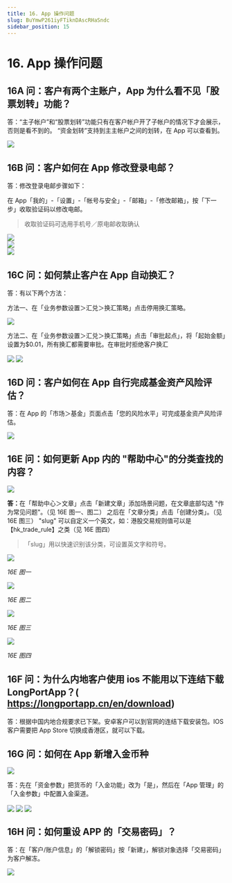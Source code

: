 ```yaml
---
title: 16. App 操作问题
slug: BuYmwP261iyFTiknDAscRHaSndc
sidebar_position: 15
---
```



# 16. App 操作问题

## 16A 问：客户有两个主账户，App 为什么看不见「股票划转」功能？

答：“主子帐户”和“股票划转”功能只有在客户帐户开了子帐户的情况下才会展示，否则是看不到的。
“资金划转”支持到主主帐户之间的划转，在 App 可以查看到。

<img src="/assets/USH9bfzG8odbAzxAB6BcUKbNn0e.png" src-width="716" src-height="1382" align="center"/>

## 16B 问：客户如何在 App 修改登录电邮？

答：修改登录电邮步骤如下：

在 App「我的」-「设置」-「帐号与安全」-「邮箱」-「修改邮箱」，按「下一步」收取验证码以修改电邮。

> 收取验证码可选用手机号／原电邮收取确认

<div class="flex gap-3 columns-3" column-size="3">
<div class="w-[31%]" width-ratio="31">
<img src="/assets/C9JTbtBehoujnXxUGypcqtGjnMc.png" src-width="534" src-height="1146" align="center"/>
</div>
<div class="w-[33%]" width-ratio="33">
<img src="/assets/D6AEbxPuNop51ZxlCSNcL77Zn3c.png" src-width="760" src-height="1528" align="center"/>
</div>
<div class="w-[34%]" width-ratio="34">
<img src="/assets/XWffbNbIIozkaZxgHqyc8ucYndb.png" src-width="768" src-height="1528" align="center"/>
</div>
</div>

## 16C 问：如何禁止客户在 App 自动换汇？

答：有以下两个方法：

方法一、在「业务参数设置＞汇兑＞换汇策略」点击停用换汇策略。

<img src="/assets/DZY1beJHjohagWx86W2cftJ6nHb.png" src-width="2866" src-height="1616" align="center"/>

方法二、在「业务参数设置＞汇兑＞换汇策略」点击「审批起点」，将「起始金额」设置为$0.01，所有换汇都需要审批。在审批时拒绝客户换汇

<img src="/assets/H3B4bSkRLoedMzxHOZ3c7XP7nxf.png" src-width="2850" src-height="1388" align="center"/>

<img src="/assets/SL9fbn4xso5mBXxvkwwcXE1vnEh.png" src-width="2824" src-height="1364" align="center"/>

## 16D 问：客户如何在 App 自行完成基金资产风险评估？

答：在 App 的「市场＞基金」页面点击「您的风险水平」可完成基金资产风险评估。

<img src="/assets/NLvWb7hWvozzXVxalQxcW3a5nfb.png" src-width="714" src-height="1426" align="center"/>

## 16E 问：如何更新 App 内的 "帮助中心"的分类查找的内容？

<img src="/assets/QeR6bUF0wo7kJXxkPOLcV9Kfnof.png" src-width="618" src-height="1366" align="center"/>

<b>答：</b>在「帮助中心＞文章」点击「新建文章」添加场景问题，在文章底部勾选 "作为常见问题"。（见 16E 图一、图二）
之后在「文章分类」点击「创建分类」。（见 16E 图三） 
"slug" 可以自定义一个英文，如：港股交易规则值可以是【hk_trade_rule】之类（见 16E 图四）

> 「slug」用以快速识别该分类，可设置英文字和符号。

<img src="/assets/NNFEbdBXlohvMWx1exLcLOZAng1.png" src-width="2710" src-height="740" align="center"/>

<em>16E 图一</em>

<img src="/assets/Ntwyb4LjXoc3KqxKQKActxdGneu.png" src-width="2416" src-height="1408" align="center"/>

<em>16E 图二</em>

<img src="/assets/BPUEbSr5joC3AuxtaPZcye3Pn5b.png" src-width="2708" src-height="662" align="center"/>

<em>16E 图三</em>

<img src="/assets/WJ9AbItU6ocaKNxu4W5cRN3jnXg.png" src-width="2700" src-height="786" align="center"/>

<em>16E 图四</em>

## 16F 问：为什么内地客户使用 ios 不能用以下连结下载 LongPortApp？( https://longportapp.cn/en/download) 

答：根据中国内地合规要求已下架。安卓客户可以到官网的连结下载安装包。IOS 客户需要把 App Store 切换成香港区，就可以下载。

## 16G 问：如何在 App 新增入金币种

<img src="/assets/AHtxbZem6oKcB0xwCJbceTnKnue.png" src-width="758" src-height="1522" align="center"/>

答：先在「资金参数」把货币的「入金功能」改为「是」，然后在「App 管理」的「入金参数」中配置入金渠道。

<img src="/assets/EwG2bXWxdo0r5Dx00vjcjR45nKf.png" src-width="2822" src-height="1226" align="center"/>

<img src="/assets/UBG9bnURXolpEvxkOh4cC8FCnpd.png" src-width="2848" src-height="1234" align="center"/>

<img src="/assets/DBdebJWzZo6cp8xHGWScwcMUnNe.png" src-width="2848" src-height="1116" align="center"/>

## 16H 问：如何重设 APP 的「交易密码」？

答：在「客户/账户信息」的「解锁密码」按「新建」，解锁对象选择「交易密码」为客户解冻。

<img src="/assets/Pj0zbbyBRooaPdx9Je3cXjHunff.png" src-width="1004" src-height="742" align="center"/>

